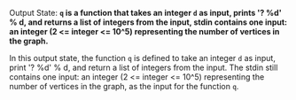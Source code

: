 Output State: **`q` is a function that takes an integer `d` as input, prints '? %d' % d, and returns a list of integers from the input, stdin contains one input: an integer (2 <= integer <= 10^5) representing the number of vertices in the graph.**

In this output state, the function `q` is defined to take an integer `d` as input, print '? %d' % d, and return a list of integers from the input. The stdin still contains one input: an integer (2 <= integer <= 10^5) representing the number of vertices in the graph, as the input for the function `q`.